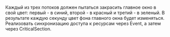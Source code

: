 Каждый из трех потоков должен пытаться закрасить главное окно в свой цвет: первый - в синий, второй - в красный и третий - в зеленый.
В результате каждую секунду цвет фона главного окна будет изменяться.
Реализовать синхронизацию доступа к ресурсам через Event, а затем через CriticalSection.